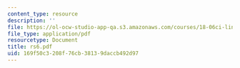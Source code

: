 ```yaml
---
content_type: resource
description: ''
file: https://ol-ocw-studio-app-qa.s3.amazonaws.com/courses/18-06ci-linear-algebra-communications-intensive-spring-2004/169f50c3208f76cb38139daccb492d97_rs6.pdf
file_type: application/pdf
resourcetype: Document
title: rs6.pdf
uid: 169f50c3-208f-76cb-3813-9daccb492d97
---
```

